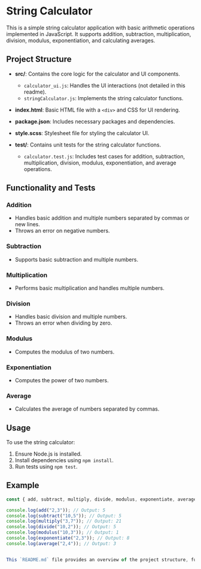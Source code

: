 # String Calculator

This is a simple string calculator application with basic arithmetic operations implemented in JavaScript. It supports addition, subtraction, multiplication, division, modulus, exponentiation, and calculating averages.

## Project Structure

- **src/**: Contains the core logic for the calculator and UI components.
  - `calculator_ui.js`: Handles the UI interactions (not detailed in this readme).
  - `stringCalculator.js`: Implements the string calculator functions.
  
- **index.html**: Basic HTML file with a `<div>` and CSS for UI rendering.

- **package.json**: Includes necessary packages and dependencies.

- **style.scss**: Stylesheet file for styling the calculator UI.

- **test/**: Contains unit tests for the string calculator functions.
  - `calculator.test.js`: Includes test cases for addition, subtraction, multiplication, division, modulus, exponentiation, and average operations.

## Functionality and Tests

### Addition
- Handles basic addition and multiple numbers separated by commas or new lines.
- Throws an error on negative numbers.

### Subtraction
- Supports basic subtraction and multiple numbers.

### Multiplication
- Performs basic multiplication and handles multiple numbers.

### Division
- Handles basic division and multiple numbers.
- Throws an error when dividing by zero.

### Modulus
- Computes the modulus of two numbers.

### Exponentiation
- Computes the power of two numbers.

### Average
- Calculates the average of numbers separated by commas.

## Usage

To use the string calculator:

1. Ensure Node.js is installed.
2. Install dependencies using `npm install`.
3. Run tests using `npm test`.

## Example

```javascript
const { add, subtract, multiply, divide, modulus, exponentiate, average } = require('./src/stringCalculator');

console.log(add("2,3")); // Output: 5
console.log(subtract("10,5")); // Output: 5
console.log(multiply("3,7")); // Output: 21
console.log(divide("10,2")); // Output: 5
console.log(modulus("10,3")); // Output: 1
console.log(exponentiate("2,3")); // Output: 8
console.log(average("2,4")); // Output: 3


This `README.md` file provides an overview of the project structure, functionality, tests, usage instructions, and example usage of the string calculator.
